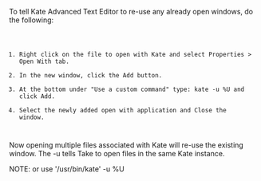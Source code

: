 To tell Kate Advanced Text Editor to re-use any already open windows, do the following:
<code>
1. Right click on the file to open with Kate and select Properties > Open With tab.
2. In the new window, click the Add button.
3. At the bottom under "Use a custom command" type: kate -u %U and click Add.
4. Select the newly added open with application and Close the window.
</code>
Now opening multiple files associated with Kate will re-use the existing window.
The -u tells Take to open files in the same Kate instance.

NOTE: or use '/usr/bin/kate' -u %U